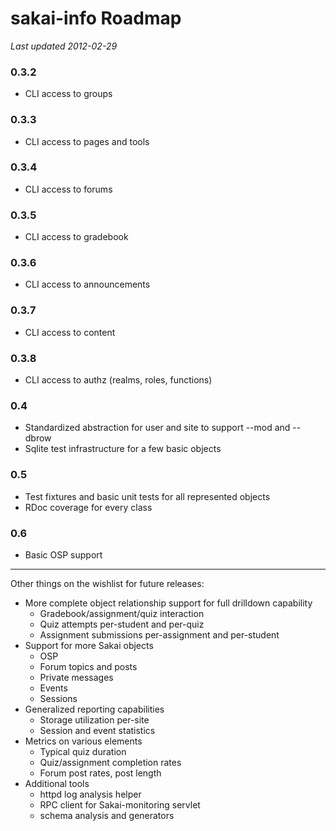 # sakai-info Roadmap #

*Last updated 2012-02-29*

### 0.3.2 ###

* CLI access to groups

### 0.3.3 ###

* CLI access to pages and tools

### 0.3.4 ###

* CLI access to forums

### 0.3.5 ###

* CLI access to gradebook

### 0.3.6 ###

* CLI access to announcements

### 0.3.7 ###

* CLI access to content

### 0.3.8 ###

* CLI access to authz (realms, roles, functions)

### 0.4 ###

* Standardized abstraction for user and site to support --mod and --dbrow
* Sqlite test infrastructure for a few basic objects

### 0.5 ###

* Test fixtures and basic unit tests for all represented objects
* RDoc coverage for every class

### 0.6 ###

* Basic OSP support

------

Other things on the wishlist for future releases:

* More complete object relationship support for full drilldown capability
  * Gradebook/assignment/quiz interaction
  * Quiz attempts per-student and per-quiz
  * Assignment submissions per-assignment and per-student
* Support for more Sakai objects
  * OSP
  * Forum topics and posts
  * Private messages
  * Events
  * Sessions
* Generalized reporting capabilities
  * Storage utilization per-site
  * Session and event statistics
* Metrics on various elements
  * Typical quiz duration
  * Quiz/assignment completion rates
  * Forum post rates, post length
* Additional tools
  * httpd log analysis helper
  * RPC client for Sakai-monitoring servlet
  * schema analysis and generators


